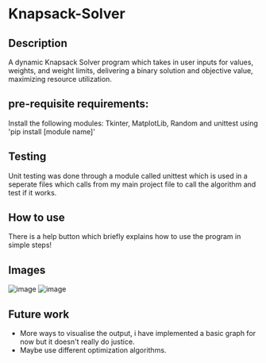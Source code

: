 # Knapsack-Solver


## Description
A dynamic Knapsack Solver program which takes in user inputs for values, weights, and weight limits, delivering a binary solution and objective value, maximizing resource utilization.

## pre-requisite requirements:
Install the following modules: Tkinter, MatplotLib, Random and unittest using 'pip install [module name]'

## Testing
Unit testing was done through a module called unittest which is used in a seperate files which calls from my main project file to call the algorithm and test if it works.

## How to use
There is a help button which briefly explains how to use the program in simple steps!

## Images
![image](https://github.com/flashdash101/Knapsack-Solver/assets/97402685/421aeaf2-29e4-412c-8682-3f2fea6eb19e) ![image](https://github.com/flashdash101/Knapsack-Solver/assets/97402685/ee98f5f0-8380-4a29-ae3d-b5a42b448c0a)

## Future work
* More ways to visualise the output, i have implemented a basic graph for now but it doesn't really do justice.
* Maybe use different optimization algorithms.
